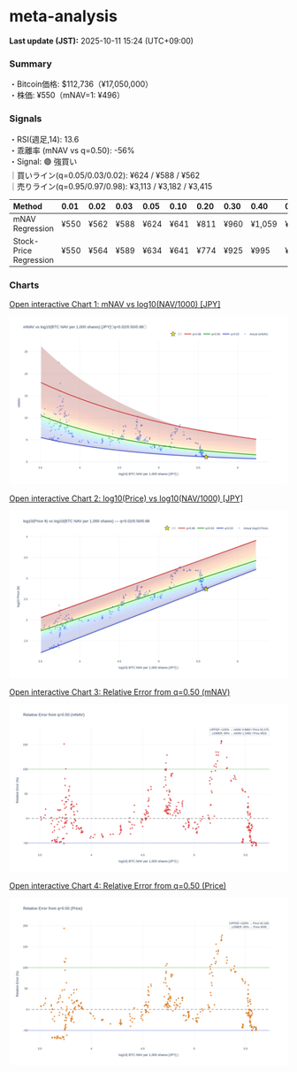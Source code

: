 # meta-analysis


<!--REPORT:START-->
**Last update (JST):** 2025-10-11 15:24 (UTC+09:00)

### Summary
・Bitcoin価格: $112,736（¥17,050,000）  
・株価: ¥550（mNAV=1: ¥496）

### Signals
・RSI(週足,14): 13.6  
・乖離率 (mNAV vs q=0.50): -56%  
・Signal: 🟣 強買い  
｜買いライン(q=0.05/0.03/0.02): ¥624 / ¥588 / ¥562  
｜売りライン(q=0.95/0.97/0.98): ¥3,113 / ¥3,182 / ¥3,415

| Method                 | 0.01   | 0.02   | 0.03   | 0.05   | 0.10   | 0.20   | 0.30   | 0.40   | 0.50   | 0.60   | 0.70   | 0.80   | 0.90   | 0.95   | 0.97   | 0.98   | 0.99   |
|:-----------------------|:-------|:-------|:-------|:-------|:-------|:-------|:-------|:-------|:-------|:-------|:-------|:-------|:-------|:-------|:-------|:-------|:-------|
| mNAV Regression        | ¥550   | ¥562   | ¥588   | ¥624   | ¥641   | ¥811   | ¥960   | ¥1,059 | ¥1,238 | ¥1,417 | ¥1,610 | ¥2,024 | ¥2,687 | ¥3,113 | ¥3,182 | ¥3,415 | ¥3,366 |
| Stock-Price Regression | ¥550   | ¥564   | ¥589   | ¥634   | ¥641   | ¥774   | ¥925   | ¥995   | ¥1,090 | ¥1,280 | ¥1,498 | ¥1,949 | ¥2,513 | ¥2,720 | ¥2,778 | ¥3,027 | ¥3,040 |

### Charts
[Open interactive Chart 1: mNAV vs log10(NAV/1000) [JPY]](https://tkzm240.github.io/meta-analysis/fig1.html)

![fig1](assets/fig1.png)

[Open interactive Chart 2: log10(Price) vs log10(NAV/1000) [JPY]](https://tkzm240.github.io/meta-analysis/fig2.html)

![fig2](assets/fig2.png)

[Open interactive Chart 3: Relative Error from q=0.50 (mNAV)](https://tkzm240.github.io/meta-analysis/fig3.html)

![fig3](assets/fig3.png)

[Open interactive Chart 4: Relative Error from q=0.50 (Price)](https://tkzm240.github.io/meta-analysis/fig4.html)

![fig4](assets/fig4.png)
<!--REPORT:END-->
